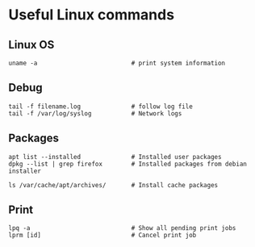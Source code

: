 # Useful Linux commands

## Linux OS

    uname -a                          # print system information

## Debug

    tail -f filename.log              # follow log file
    tail -f /var/log/syslog           # Network logs


## Packages

    apt list --installed              # Installed user packages
    dpkg --list | grep firefox        # Installed packages from debian installer
    
    ls /var/cache/apt/archives/       # Install cache packages
    
## Print

    lpq -a                            # Show all pending print jobs
    lprm [id]                         # Cancel print job
